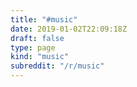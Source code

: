 ```yaml
---
title: "#music"
date: 2019-01-02T22:09:18Z
draft: false
type: page
kind: "music"
subreddit: "/r/music"
---
```

